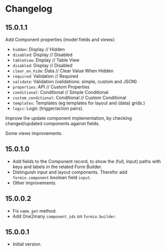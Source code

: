# Changelog

## 15.0.1.1

Add Component properties (model fields and views):
- `hidden`: Display // Hidden
- `disabled`: Display // Disabled
- `tableView`: Display // Table View
- `disabled`: Display // Disabled
- `clear_on_hide`: Data // Clear Value When Hidden
- `required`: Validation // Required
- `validate`: Validation (validations: simple, custom and JSON)
- `properties`: API // Custom Properties
- `conditional`: Conditional // Simple Conditional
- `custom_conditional`: Conditional // Custom Conditional
- `templates`: Templates (eg templates for layout and (data) grids.)
- `logic`: Logic (trigger/action pairs).

Improve the update component implementation, by checking changed/updated components against fields.

Some views improvements.

## 15.0.1.0
- Add fields to the Component record, to show the (full, input) paths with keys and labels in the related Form Builder.
- Distinguish input and layout components. Therefor add `formio.component` boolean field `input`.
- Other improvements.

## 15.0.0.2

- Fix `name_get` method.
- Add One2many `component_ids` on `formio.builder`.

## 15.0.0.1

- Initial version.
